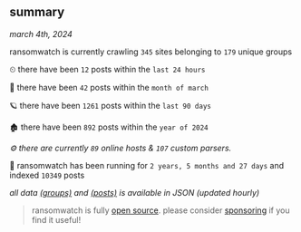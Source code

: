 
## summary
_march 4th, 2024_

ransomwatch is currently crawling `345` sites belonging to `179` unique groups

⏲ there have been `12` posts within the `last 24 hours`

🦈 there have been `42` posts within the `month of march`

🪐 there have been `1261` posts within the `last 90 days`

🏚 there have been `892` posts within the `year of 2024`

_⚙️ there are currently `89` online hosts & `107` custom parsers._

🦕 ransomwatch has been running for `2 years, 5 months and 27 days` and indexed `10349` posts

_all data  [(groups)](http://ransomwhat.telemetry.ltd/groups) and [(posts)](http://ransomwhat.telemetry.ltd/posts) is available in JSON (updated hourly)_

> ransomwatch is fully [open source](https://github.com/joshhighet/ransomwatch#ransomwatch--). please consider [sponsoring](https://github.com/sponsors/joshhighet) if you find it useful!
